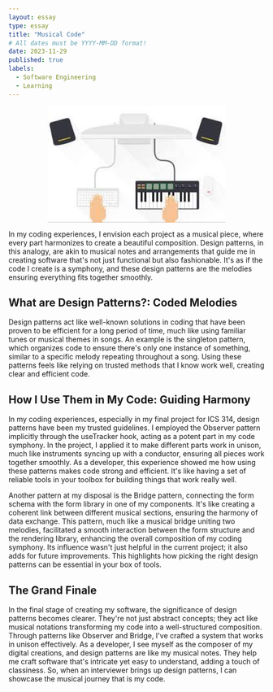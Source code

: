 ```yaml
---
layout: essay
type: essay
title: "Musical Code"
# All dates must be YYYY-MM-DD format!
date: 2023-11-29
published: true
labels:
  - Software Engineering
  - Learning
---
```

<div style="display: flex; justify-content: center;">
 <img width="350px" src="../img/music.jpg" class="img-thumbnail" >
</div>

In my coding experiences, I envision each project as a musical piece, where every part harmonizes to create a beautiful composition. Design patterns, in this analogy, are akin to musical notes and arrangements that guide me in creating software that's not just functional but also fashionable. It's as if the code I create is a symphony, and these design patterns are the melodies ensuring everything fits together smoothly.

## What are Design Patterns?: Coded Melodies
Design patterns act like well-known solutions in coding that have been proven to be efficient for a long period of time, much like using familiar tunes or musical themes in songs. An example is the singleton pattern, which organizes code to ensure there's only one instance of something, similar to a specific melody repeating throughout a song. Using these patterns feels like relying on trusted methods that I know work well, creating clear and efficient code.

## How I Use Them in My Code: Guiding Harmony
In my coding experiences, especially in my final project for ICS 314, design patterns have been my trusted guidelines. I employed the Observer pattern implicitly through the useTracker hook, acting as a potent part in my code symphony. In the project, I applied it to make different parts work in unison, much like instruments syncing up with a conductor, ensuring all pieces work together smoothly. As a developer, this experience showed me how using these patterns makes code strong and efficient. It's like having a set of reliable tools in your toolbox for building things that work really well.

Another pattern at my disposal is the Bridge pattern, connecting the form schema with the form library in one of my components. It's like creating a coherent link between different musical sections, ensuring the harmony of data exchange. This pattern, much like a musical bridge uniting two melodies, facilitated a smooth interaction between the form structure and the rendering library, enhancing the overall composition of my coding symphony. Its influence wasn't just helpful in the current project; it also adds for future improvements. This highlights how picking the right design patterns can be essential in your box of tools.

## The Grand Finale
In the final stage of creating my software, the significance of design patterns becomes clearer. They're not just abstract concepts; they act like musical notations transforming my code into a well-structured composition. Through patterns like Observer and Bridge, I've crafted a system that works in unison effectively. As a developer, I see myself as the composer of my digital creations, and design patterns are like my musical notes. They help me craft software that's intricate yet easy to understand, adding a touch of classiness. So, when an interviewer brings up design patterns, I can showcase the musical journey that is my code.




